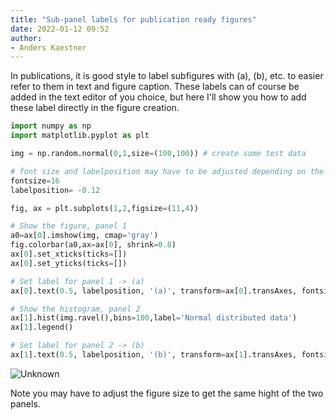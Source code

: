 ```yaml
---
title: "Sub-panel labels for publication ready figures"
date: 2022-01-12 09:52
author:
- Anders Kaestner
---
```


In publications, it is good style to label subfigures with (a), (b), etc. to easier refer to them in text and figure caption.
These labels can of course be added in the text editor of you choice, but here I'll show you how to add these label directly in the figure creation.

```python
import numpy as np
import matplotlib.pyplot as plt

img = np.random.normal(0,1,size=(100,100)) # create some test data

# font size and labelposition may have to be adjusted depending on the figure dimensions
fontsize=16
labelposition= -0.12 

fig, ax = plt.subplots(1,2,figsize=(11,4))

# Show the figure, panel 1
a0=ax[0].imshow(img, cmap='gray')
fig.colorbar(a0,ax=ax[0], shrink=0.8)
ax[0].set_xticks(ticks=[])
ax[0].set_yticks(ticks=[])

# Set label for panel 1 -> (a)
ax[0].text(0.5, labelposition, '(a)', transform=ax[0].transAxes, fontsize=fontsize, ha='center',va='center')  

# Show the histogram, panel 2
ax[1].hist(img.ravel(),bins=100,label='Normal distributed data')
ax[1].legend()

# Set label for panel 2 -> (b)
ax[1].text(0.5, labelposition, '(b)', transform=ax[1].transAxes, fontsize=fontsize, ha='center',va='center') ; 
```
![Unknown](https://user-images.githubusercontent.com/11174364/149097333-56b01db2-9acf-442f-adc9-869b0d9fb396.png)


Note you may have to adjust the figure size to get the same hight of the two panels. 
